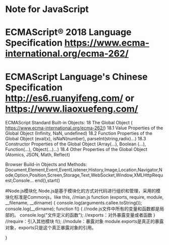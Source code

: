 # Note for JavaScript
# ECMAScript® 2018 Language Specification https://www.ecma-international.org/ecma-262/
# ECMAScript Language's Chinese Specification http://es6.ruanyifeng.com/ or https://www.liaoxuefeng.com/

ECMAScript Standard Built-in Objects:
18 The Global Object ( https://www.ecma-international.org/ecma-262/)
  18.1 Value Properties of the Global Object (Infinity, NaN, undefined)
  18.2 Function Properties of the Global Object (eval(x), isNaN(number), parseInt(string,radix)...)
  18.3 Constructor Properties of the Global Object (Array(...), Boolean (...), Function(...), Object(...)...)
  18.4 Other Properties of the Global Object (Atomics, JSON, Math, Reflect)

Browser Build-in Objects and Methods:
Document,Element,Event,EventListener,History,Image,Location,Navigator,Node,Option,Position,Screen,Storage,Text,WebSocket,Window,XMLHttpRequest,Console...
end(),start()

#Node.js模块化
Node.js是基于模块化的方式对代码进行组织和管理，采用的模块化标准是Commonjs，like this,
  //mian.js
function (exports, require, module, __filename, __dirname) { 
    console.log(arguments.callee.toString());
    console.log(__dirname);
    function f() {                       //node.js文件中所有的变量和函数都是局部的。
        console.log("文件定义的函数");    //exports：对外暴露变量或者函数
    }                                    //require：引入其他模块
    f();                                 //module：暴露对象  module.exports是真正的暴露对象，exports只是这个真正暴露对象的引用。

}

